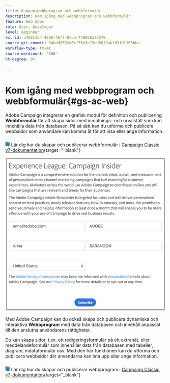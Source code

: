 ```yaml
---
title: Kampanjwebbprogram och webbformulär
description: Kom igång med webbprogram och webbformulär
feature: Web Apps
role: User, Developer
level: Beginner
exl-id: a460c1b4-4266-46ff-8cca-748050afd579
source-git-commit: 64bdd8332d0cf76b3e15db58f8abf09fdf163bba
workflow-type: tm+mt
source-wordcount: '190'
ht-degree: 0%

---
```


# Kom igång med webbprogram och webbformulär{#gs-ac-web}

Adobe Campaign integrerar en grafisk modul för definition och publicering **Webbformulär** för att skapa sidor med inmatnings- och urvalsfält som kan innehålla data från databasen. På så sätt kan du utforma och publicera webbsidor som användare kan komma åt för att visa eller ange information.

![](../assets/do-not-localize/book.png) Lär dig hur du skapar och publicerar webbformulär i [Campaign Classic v7-dokumentation](https://experienceleague.adobe.com/docs/campaign-classic/using/designing-content/web-forms/about-web-forms.html?lang=en#designing-content){target=&quot;_blank&quot;}

![](assets/sample.png)

Med Adobe Campaign kan du också skapa och publicera dynamiska och interaktiva **Webbprogram** med data från databasen och innehåll anpassat till den anslutna användarens rättigheter.

Du kan skapa sidor, t.ex. ett redigeringsformulär på ett extranät, eller meddelandeformulär som innehåller data från databasen med tabeller, diagram, indataformulär osv. Med den här funktionen kan du utforma och publicera webbsidor där användarna kan leta upp eller ange information.

![](../assets/do-not-localize/book.png) Lär dig hur du skapar och publicerar webbprogram i [Campaign Classic v7-dokumentation](https://experienceleague.adobe.com/docs/campaign-classic/using/designing-content/web-applications/about-web-applications.html?lang=en#designing-content){target=&quot;_blank&quot;}
